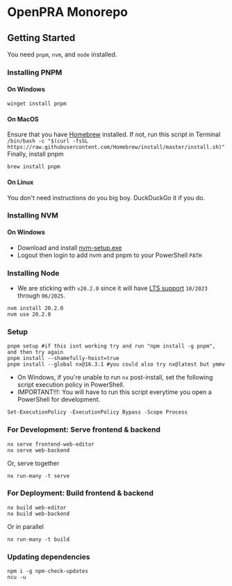# OpenPRA Monorepo

## Getting Started

You need `pnpm`, `nvm`, and `node` installed.

### Installing PNPM

#### On Windows

```shell
winget install pnpm
```

#### On MacOS

Ensure that you have [Homebrew](https://brew.sh) installed.
If not, run this script in Terminal `/bin/bash -c "$(curl -fsSL https://raw.githubusercontent.com/Homebrew/install/master/install.sh)"`
Finally, install pnpm

```shell
brew install pnpm
```

#### On Linux

You don't need instructions do you big boy. DuckDuckGo it if you do.

### Installing NVM

#### On Windows

- Download and install [nvm-setup.exe](https://github.com/coreybutler/nvm/releases)
- Logout then login to add nvm and pnpm to your PowerShell `PATH`

### Installing Node

- We are sticking with `v20.2.0` since it will have [LTS support](https://nodejs.dev/en/about/releases/) `10/2023` through `06/2025`.

```shell
nvm install 20.2.0
nvm use 20.2.0
```

### Setup

```shell
pnpm setup #if this isnt working try and run "npm install -g pnpm", and then try again
pnpm install --shamefully-hoist=true
pnpm install --global nx@16.3.1 #you could also try nx@latest but ymmv
```

- On Windows, if you're unable to run `nx` post-install, set the following script execution policy in PowerShell.
- IMPORTANT!!!: You will have to run this script everytime you open a PowerShell for development.

```shell
Set-ExecutionPolicy -ExecutionPolicy Bypass -Scope Process
```

### For Development: Serve frontend & backend

```shell
nx serve frontend-web-editor
nx serve web-backend
```

Or, serve together

```shell
nx run-many -t serve
```

### For Deployment: Build frontend & backend

```shell
nx build web-editor
nx build web-backend
```

Or in parallel

```shell
nx run-many -t build
```

### Updating dependencies

```shell
npm i -g npm-check-updates
ncu -u
```
